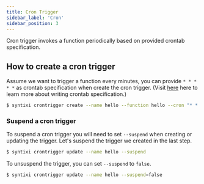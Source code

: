 ```yaml
---
title: Cron Trigger
sidebar_label: 'Cron'
sidebar_position: 3
---
```


Cron trigger invokes a function periodically based on provided crontab specification.

## How to create a cron trigger

Assume we want to trigger a function every minutes, you can provide `* * * * *` as crontab specification when create the cron trigger. (Visit [here](https://en.wikipedia.org/wiki/Cron) here to learn more about writing crontab specification.)

```sh
$ syntixi crontrigger create --name hello --function hello --cron "* * * * *"
```

### Suspend a cron trigger

To suspend a cron trigger you will need to set `--suspend` when creating or updating the trigger. Let's suspend the trigger we created in the  last step.

```sh
$ syntixi crontrigger update --name hello --suspend
```

To unsuspend the trigger, you can set `--suspend` to `false`.

```sh
$ syntixi crontrigger update --name hello --suspend=false
```